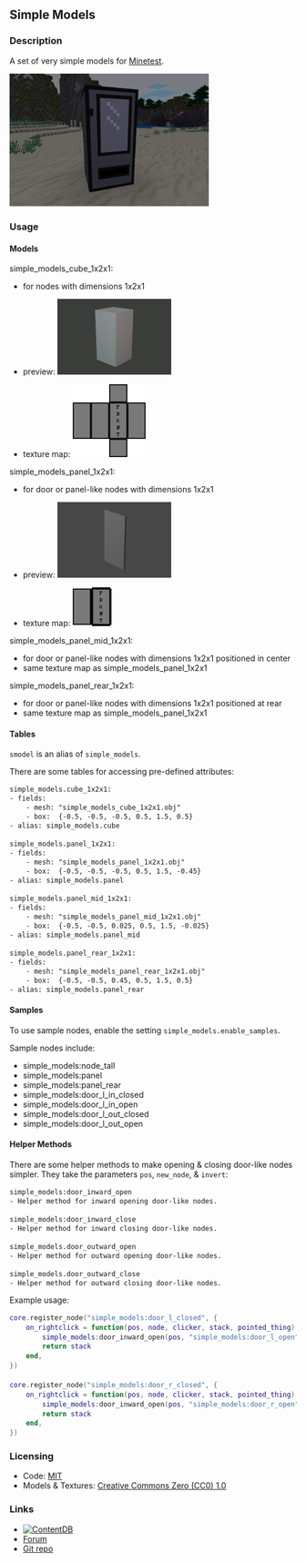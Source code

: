 
## Simple Models

### Description

A set of very simple models for [Minetest](https://www.minetest.net/).

<img src="screenshot.png" width="350px" />

### Usage

#### Models

simple_models_cube_1x2x1:
- for nodes with dimensions 1x2x1

- preview:
  <img src="previews/cube_1x2x1_model.png" />

- texture map:
  <img src="textures/simple_models_sample_cube_1x2x1_map.png" />

simple_models_panel_1x2x1:
- for door or panel-like nodes with dimensions 1x2x1

- preview:
  <img src="previews/panel_1x2x1_model.png" />

- texture map:
  <img src="textures/simple_models_sample_panel_1x2x1_map.png" />

simple_models_panel_mid_1x2x1:
- for door or panel-like nodes with dimensions 1x2x1 positioned in center
- same texture map as simple_models_panel_1x2x1

simple_models_panel_rear_1x2x1:
- for door or panel-like nodes with dimensions 1x2x1 positioned at rear
- same texture map as simple_models_panel_1x2x1

#### Tables

`smodel` is an alias of `simple_models`.

There are some tables for accessing pre-defined attributes:

```
simple_models.cube_1x2x1:
- fields:
	- mesh: "simple_models_cube_1x2x1.obj"
	- box:  {-0.5, -0.5, -0.5, 0.5, 1.5, 0.5}
- alias: simple_models.cube

simple_models.panel_1x2x1:
- fields:
	- mesh: "simple_models_panel_1x2x1.obj"
	- box:  {-0.5, -0.5, -0.5, 0.5, 1.5, -0.45}
- alias: simple_models.panel

simple_models.panel_mid_1x2x1:
- fields:
	- mesh: "simple_models_panel_mid_1x2x1.obj"
	- box:  {-0.5, -0.5, 0.025, 0.5, 1.5, -0.025}
- alias: simple_models.panel_mid

simple_models.panel_rear_1x2x1:
- fields:
	- mesh: "simple_models_panel_rear_1x2x1.obj"
	- box:  {-0.5, -0.5, 0.45, 0.5, 1.5, 0.5}
- alias: simple_models.panel_rear
```

#### Samples

To use sample nodes, enable the setting `simple_models.enable_samples`.

Sample nodes include:
- simple_models:node_tall
- simple_models:panel
- simple_models:panel_rear
- simple_models:door_l_in_closed
- simple_models:door_l_in_open
- simple_models:door_l_out_closed
- simple_models:door_l_out_open

#### Helper Methods

There are some helper methods to make opening & closing door-like nodes simpler. They take the parameters `pos`, `new_node`, & `invert`:

```
simple_models:door_inward_open
- Helper method for inward opening door-like nodes.

simple_models:door_inward_close
- Helper method for inward closing door-like nodes.

simple_models.door_outward_open
- Helper method for outward opening door-like nodes.

simple_models.door_outward_close
- Helper method for outward closing door-like nodes.
```

Example usage:
```lua
core.register_node("simple_models:door_l_closed", {
	on_rightclick = function(pos, node, clicker, stack, pointed_thing)
		simple_models:door_inward_open(pos, "simple_models:door_l_open")
		return stack
	end,
})

core.register_node("simple_models:door_r_closed", {
	on_rightclick = function(pos, node, clicker, stack, pointed_thing)
		simple_models:door_inward_open(pos, "simple_models:door_r_open", true)
		return stack
	end,
})
```

### Licensing

- Code: [MIT](LICENSE.txt)
- Models & Textures: [Creative Commons Zero (CC0) 1.0](https://creativecommons.org/publicdomain/zero/1.0/)

### Links

- [![ContentDB](https://content.minetest.net/packages/AntumDeluge/simple_models/shields/title/)](https://content.minetest.net/packages/AntumDeluge/simple_models/)
- [Forum](https://forum.minetest.net/viewtopic.php?t=27176)
- [Git repo](https://github.com/AntumMT/mod-simple_models)
